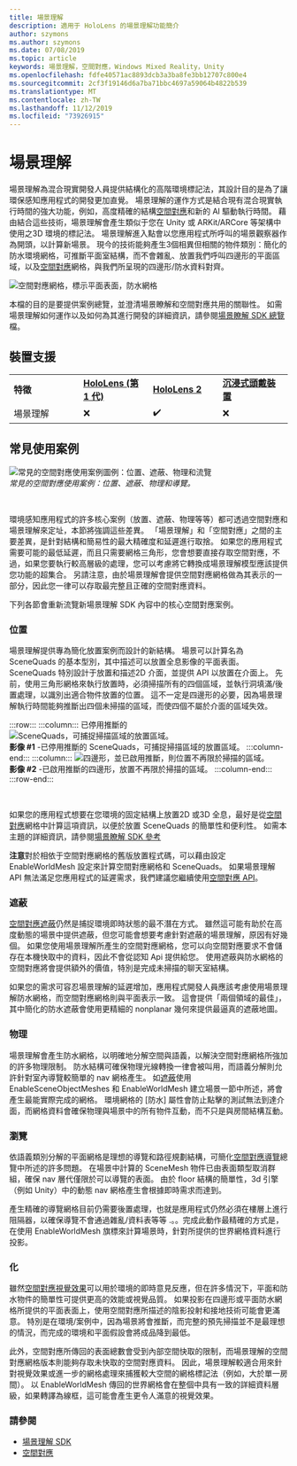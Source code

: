 ```yaml
---
title: 場景理解
description: 適用于 HoloLens 的場景理解功能簡介
author: szymons
ms.author: szymons
ms.date: 07/08/2019
ms.topic: article
keywords: 場景理解，空間對應，Windows Mixed Reality，Unity
ms.openlocfilehash: fdfe40571ac8893dcb3a3ba8fe3bb12707c800e4
ms.sourcegitcommit: 2cf3f19146d6a7ba71bbc4697a59064b4822b539
ms.translationtype: MT
ms.contentlocale: zh-TW
ms.lasthandoff: 11/12/2019
ms.locfileid: "73926915"
---
```

# <a name="scene-understanding"></a>場景理解

場景理解為混合現實開發人員提供結構化的高階環境標記法，其設計目的是為了讓環保感知應用程式的開發更加直覺。 場景理解的運作方式是結合現有混合現實執行時間的強大功能，例如，高度精確的結構[空間對應](spatial-mapping.md)和新的 AI 驅動執行時間。 藉由結合這些技術，場景理解會產生類似于您在 Unity 或 ARKit/ARCore 等架構中使用之3D 環境的標記法。 場景理解進入點會以您應用程式所呼叫的場景觀察器作為開頭，以計算新場景。 現今的技術能夠產生3個相異但相關的物件類別：簡化的防水環境網格，可推斷平面室結構，而不會雜亂、放置我們呼叫四邊形的平面區域，以及[空間對應](spatial-mapping.md)網格，與我們所呈現的四邊形/防水資料對齊。

![空間對應網格，標示平面表面，防水網格](images/SUScenarios.png)

本檔的目的是要提供案例總覽，並澄清場景瞭解和空間對應共用的關聯性。 如需場景理解如何運作以及如何為其進行開發的詳細資訊，請參閱[場景瞭解 SDK 總覽](scene-understanding-SDK.md)檔。

## <a name="device-support"></a>裝置支援

<table>
    <colgroup>
    <col width="25%" />
    <col width="25%" />
    <col width="25%" />
    <col width="25%" />
    </colgroup>
    <tr>
        <td><strong>特徵</strong></td>
        <td><a href="hololens-hardware-details.md"><strong>HoloLens (第 1 代)</strong></a></td>
        <td><a href="https://docs.microsoft.com/hololens/hololens2-hardware"><strong>HoloLens 2</strong></td>
        <td><a href="immersive-headset-hardware-details.md"><strong>沉浸式頭戴裝置</strong></a></td>
    </tr>
     <tr>
        <td>場景理解</td>
        <td>❌</td>
        <td>✔️</td>
        <td>❌</td>
    </tr>
</table>

## <a name="common-usage-scenarios"></a>常見使用案例

![常見的空間對應使用案例圖例：位置、遮蔽、物理和流覽](images/sm-concepts-1000px.png)<br>
*常見的空間對應使用案例：位置、遮蔽、物理和導覽。*

<br>

環境感知應用程式的許多核心案例（放置、遮蔽、物理等等）都可透過空間對應和場景理解來定址，本節將強調這些差異。 「場景理解」和「空間對應」之間的主要差異，是針對結構和簡易性的最大精確度和延遲進行取捨。 如果您的應用程式需要可能的最低延遲，而且只需要網格三角形，您會想要直接存取空間對應，不過，如果您要執行較高層級的處理，您可以考慮將它轉換成場景理解模型應該提供您功能的超集合。 另請注意，由於場景理解會提供空間對應網格做為其表示的一部分，因此您一律可以存取最完整且正確的空間對應資料。

 下列各節會重新流覽新場景理解 SDK 內容中的核心空間對應案例。

### <a name="placement"></a>位置

場景理解提供專為簡化放置案例而設計的新結構。 場景可以計算名為 SceneQuads 的基本型別，其中描述可以放置全息影像的平面表面。 SceneQuads 特別設計于放置和描述2D 介面，並提供 API 以放置在介面上。 先前，使用三角形網格來執行放置時，必須掃描所有的四個區域，並執行洞填滿/後置處理，以識別出適合物件放置的位置。 這不一定是四邊形的必要，因為場景理解執行時間能夠推斷出四個未掃描的區域，而使四個不屬於介面的區域失效。

:::row:::
    :::column:::
       已停用推斷的 ![SceneQuads，可捕捉掃描區域的放置區域。](images/SUQuads.png)<br>
       **影像 #1** -已停用推斷的 SceneQuads，可捕捉掃描區域的放置區域。
    :::column-end:::
        :::column:::
       ![四邊形，並已啟用推斷，則位置不再限於掃描的區域。](images/SUWatertight.png)<br>
        **影像 #2** -已啟用推斷的四邊形，放置不再限於掃描的區域。
    :::column-end:::
:::row-end:::

<br>


如果您的應用程式想要在您環境的固定結構上放置2D 或3D 全息，最好是從[空間對應](spatial-mapping.md)網格中計算這項資訊，以便於放置 SceneQuads 的簡單性和便利性。 如需本主題的詳細資訊，請參閱[場景瞭解 SDK 參考](scene-understanding-SDK.md)

**注意**對於相依于空間對應網格的舊版放置程式碼，可以藉由設定 EnableWorldMesh 設定來計算空間對應網格和 SceneQuads。 如果場景理解 API 無法滿足您應用程式的延遲需求，我們建議您繼續使用[空間對應 API](spatial-mapping.md#placement)。

### <a name="occlusion"></a>遮蔽

[空間對應遮蔽](spatial-mapping.md#occlusion)仍然是捕捉環境即時狀態的最不潛在方式。 雖然這可能有助於在高度動態的場景中提供遮蔽，但您可能會想要考慮針對遮蔽的場景理解，原因有好幾個。 如果您使用場景理解所產生的空間對應網格，您可以向空間對應要求不會儲存在本機快取中的資料，因此不會從認知 Api 提供給您。 使用遮蔽與防水網格的空間對應將會提供額外的價值，特別是完成未掃描的聊天室結構。

如果您的需求可容忍場景理解的延遲增加，應用程式開發人員應該考慮使用場景理解防水網格，而空間對應網格則與平面表示一致。 這會提供「兩個領域的最佳」，其中簡化的防水遮蔽會使用更精細的 nonplanar 幾何來提供最逼真的遮蔽地圖。

### <a name="physics"></a>物理

場景理解會產生防水網格，以明確地分解空間與語義，以解決空間對應網格所強加的許多物理限制。 防水結構可確保物理光線轉換一律會被叫用，而語義分解則允許針對室內導覽較簡單的 nav 網格產生。 如[遮蔽](#occlusion)使用 EnableSceneObjectMeshes 和 EnableWorldMesh 建立場景一節中所述，將會產生最能實際完成的網格。 環境網格的 [防水] 屬性會防止點擊的測試無法到達介面，而網格資料會確保物理與場景中的所有物件互動，而不只是與房間結構互動。

### <a name="navigation"></a>瀏覽

依語義類別分解的平面網格是理想的導覽和路徑規劃結構，可簡化[空間對應導覽](spatial-mapping.md#navigation)總覽中所述的許多問題。 在場景中計算的 SceneMesh 物件已由表面類型取消群組，確保 nav 層代僅限於可以導覽的表面。 由於 floor 結構的簡單性，3d 引擎（例如 Unity）中的動態 nav 網格產生會根據即時需求而達到。

產生精確的導覽網格目前仍需要後置處理，也就是應用程式仍然必須在樓層上進行阻隔器，以確保導覽不會通過雜亂/資料表等等 .。。完成此動作最精確的方式是，在使用 EnableWorldMesh 旗標來計算場景時，針對所提供的世界網格資料進行投影。

### <a name="visualization"></a>化

雖然[空間對應視覺效果](spatial-mapping.md#visualization)可以用於環境的即時意見反應，但在許多情況下，平面和防水物件的簡單性可提供更高的效能或視覺品質。 如果投影在四邊形或平面防水網格所提供的平面表面上，使用空間對應所描述的陰影投射和接地技術可能會更滿意。 特別是在環境/案例中，因為場景將會推斷，而完整的預先掃描並不是最理想的情況，而完成的環境和平面假設會將成品降到最低。

此外，空間對應所傳回的表面總數會受到內部空間快取的限制，而場景理解的空間對應網格版本則能夠存取未快取的空間對應資料。 因此，場景理解較適合用來針對視覺效果或進一步的網格處理來捕獲較大空間的網格標記法（例如，大於單一房間）。 以 EnableWorldMesh 傳回的世界網格會在整個中具有一致的詳細資料層級，如果轉譯為線框，這可能會產生更令人滿意的視覺效果。

### <a name="see-also"></a>請參閱

* [場景理解 SDK](scene-understanding-SDK.md)
* [空間對應](spatial-mapping.md)
